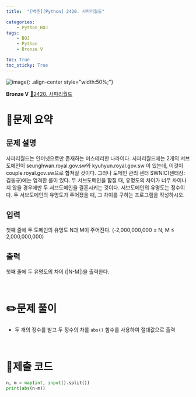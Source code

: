 ```yaml
---
title:  "[백준][Python] 2420. 사파리월드" 

categories: 
    - Python_BOJ
tags: 
    - BOJ
    - Python
    - Bronze Ⅴ

toc: True
toc_sticky: True
---
```

![image](https://github.com/user-attachments/assets/32319fe8-99e9-4031-b5d1-9f1909b510dc){: .align-center style="width:50%;"}

**Bronze Ⅴ** 
[🔗2420. 사파리월드]('https://www.acmicpc.net/problem/2420')

# 📝문제 요약
## 문제 설명
사파리월드는 인터넷으로만 존재하는 미스테리한 나라이다. 사파리월드에는 2개의 서브도메인이 seunghwan.royal.gov.sw와 kyuhyun.royal.gov.sw 이 있는데, 이것이 couple.royal.gov.sw으로 합쳐질 것이다. 그러나 도메인 관리 센터 SWNIC(센터장: 김동규)에는 엄격한 룰이 있다. 두 서브도메인을 합칠 때, 유명도의 차이가 너무 차이나지 않을 경우에만 두 서브도메인을 결혼시키는 것이다. 서브도메인의 유명도는 정수이다. 두 서브도메인의 유명도가 주어졌을 때, 그 차이를 구하는 프로그램을 작성하시오.

## 입력
첫째 줄에 두 도메인의 유명도 N과 M이 주어진다. (-2,000,000,000 ≤ N, M ≤ 2,000,000,000)

## 출력
첫째 줄에 두 유명도의 차이 (|N-M|)을 출력한다.


<br>

# ✏️문제 풀이
- 두 개의 정수를 받고 두 정수의 차를 `abs()` 함수를 사용하여 절대값으로 출력

<br>

# 💯제출 코드
```python
n, m = map(int, input().split())
print(abs(n-m))
```